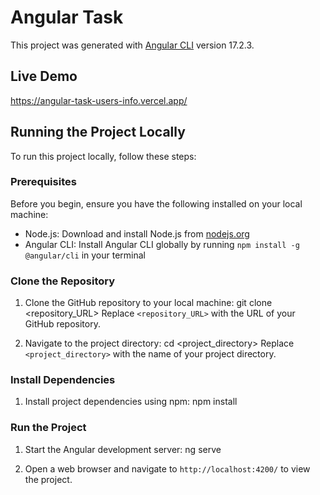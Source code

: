 # Angular Task

This project was generated with [Angular CLI](https://github.com/angular/angular-cli) version 17.2.3.

## Live Demo
https://angular-task-users-info.vercel.app/

## Running the Project Locally

To run this project locally, follow these steps:

### Prerequisites

Before you begin, ensure you have the following installed on your local machine:

- Node.js: Download and install Node.js from [nodejs.org](https://nodejs.org/)
- Angular CLI: Install Angular CLI globally by running `npm install -g @angular/cli` in your terminal

### Clone the Repository

1. Clone the GitHub repository to your local machine:
git clone <repository_URL>
Replace `<repository_URL>` with the URL of your GitHub repository.

2. Navigate to the project directory:
cd <project_directory>
Replace `<project_directory>` with the name of your project directory.

### Install Dependencies

1. Install project dependencies using npm:
npm install


### Run the Project

1. Start the Angular development server:
ng serve

2. Open a web browser and navigate to `http://localhost:4200/` to view the project.
